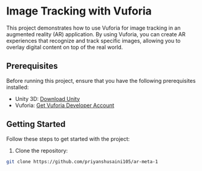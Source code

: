 # Image Tracking with Vuforia

This project demonstrates how to use Vuforia for image tracking in an augmented reality (AR) application. By using Vuforia, you can create AR experiences that recognize and track specific images, allowing you to overlay digital content on top of the real world.

## Prerequisites

Before running this project, ensure that you have the following prerequisites installed:

- Unity 3D: [Download Unity](https://unity.com/)
- Vuforia: [Get Vuforia Developer Account](https://developer.vuforia.com/)

## Getting Started

Follow these steps to get started with the project:

1. Clone the repository:

```bash
git clone https://github.com/priyanshusaini105/ar-meta-1
